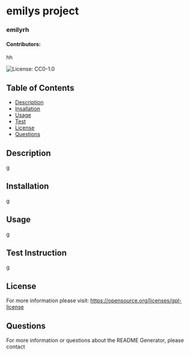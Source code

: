 
  # emilys project 
  ### emilyrh
  #### Contributors:
  hh

  ![License: CC0-1.0](https://img.shields.io/badge/License-GNU-lightgrey.svg)

  ## Table of Contents
  * [Description](#description)
  * [Insallation](#installation)
  * [Usage](#usage)
  * [Test](#test)
  * [License](#license)
  * [Questions](#questions)

  ## Description
  g

  ## Installation
  g
  
  ## Usage
  g

  ## Test Instruction
  g

  ## License
  For more information please visit: https://opensource.org/licenses/gpl-license
  
  ## Questions
  For more information or questions about the README Generator, please contact <g>

  